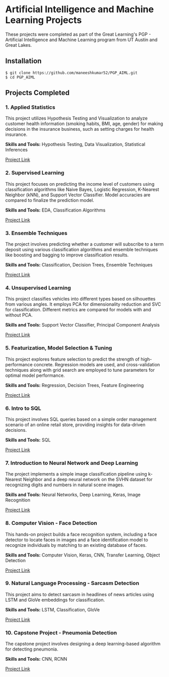# Artificial Intelligence and Machine Learning Projects

These projects were completed as part of the Great Learning's PGP - Artificial Intelligence and Machine Learning program from UT Austin and Great Lakes.

## Installation

```
$ git clone https://github.com/maneeshkumar52/PGP_AIML.git
$ cd PGP_AIML
```

## Projects Completed

### 1. Applied Statistics

This project utilizes Hypothesis Testing and Visualization to analyze customer health information (smoking habits, BMI, age, gender) for making decisions in the insurance business, such as setting charges for health insurance.

**Skills and Tools:** Hypothesis Testing, Data Visualization, Statistical Inferences

[Project Link](https://github.com/maneeshkumar52/PGP_AIML/blob/800666918e16ca829709361c21f19df3a6d475f5/1.%20Applied%20Statistics/AS_Project_solution.ipynb)

### 2. Supervised Learning

This project focuses on predicting the income level of customers using classification algorithms like Naive Bayes, Logistic Regression, K-Nearest Neighbor (kNN), and Support Vector Classifier. Model accuracies are compared to finalize the prediction model.

**Skills and Tools:** EDA, Classification Algorithms

[Project Link](https://github.com/maneeshkumar52/PGP_AIML/blob/800666918e16ca829709361c21f19df3a6d475f5/2.%20Supervised%20Learning/Supervised_Learning.ipynb)

### 3. Ensemble Techniques

The project involves predicting whether a customer will subscribe to a term deposit using various classification algorithms and ensemble techniques like boosting and bagging to improve classification results.

**Skills and Tools:** Classification, Decision Trees, Ensemble Techniques

[Project Link](https://github.com/maneeshkumar52/PGP_AIML/blob/800666918e16ca829709361c21f19df3a6d475f5/3.%20Ensemble%20Techniques/AIML%2BProject_Ensemble%2BTechniques-Submission.ipynb)

### 4. Unsupervised Learning

This project classifies vehicles into different types based on silhouettes from various angles. It employs PCA for dimensionality reduction and SVC for classification. Different metrics are compared for models with and without PCA.

**Skills and Tools:** Support Vector Classifier, Principal Component Analysis

[Project Link](https://github.com/maneeshkumar52/PGP_AIML/blob/800666918e16ca829709361c21f19df3a6d475f5/4.%20Unsupervised%20Learning/GL-AIML-Unsupervised%2BLearning%2BProject.ipynb)

### 5. Featurization, Model Selection & Tuning

This project explores feature selection to predict the strength of high-performance concrete. Regression models are used, and cross-validation techniques along with grid search are employed to tune parameters for optimal model performance.

**Skills and Tools:** Regression, Decision Trees, Feature Engineering

[Project Link](https://github.com/maneeshkumar52/PGP_AIML/blob/800666918e16ca829709361c21f19df3a6d475f5/5.%20Featurization%2C%20Model%20Selection%20%26%20Tuning/FMT%2BProject.ipynb)

### 6. Intro to SQL

This project involves SQL queries based on a simple order management scenario of an online retail store, providing insights for data-driven decisions.

**Skills and Tools:** SQL

[Project Link](https://github.com/maneeshkumar52/PGP_AIML/blob/800666918e16ca829709361c21f19df3a6d475f5/6.%20Intro%20to%20SQL/SQL%2BAnswers.sql)

### 7. Introduction to Neural Network and Deep Learning

The project implements a simple image classification pipeline using k-Nearest Neighbor and a deep neural network on the SVHN dataset for recognizing digits and numbers in natural scene images.

**Skills and Tools:** Neural Networks, Deep Learning, Keras, Image Recognition

[Project Link](https://github.com/maneeshkumar52/PGP_AIML/blob/800666918e16ca829709361c21f19df3a6d475f5/7.%20Introduction%20to%20Neural%20Network%20and%20Deep%20Learning/Neural%2BNetworks%2BModule%2BProject.ipynb)

### 8. Computer Vision - Face Detection

This hands-on project builds a face recognition system, including a face detector to locate faces in images and a face identification model to recognize individuals by matching to an existing database of faces.

**Skills and Tools:** Computer Vision, Keras, CNN, Transfer Learning, Object Detection

[Project Link](https://github.com/maneeshkumar52/PGP_AIML/blob/800666918e16ca829709361c21f19df3a6d475f5/8.%20Computer%20Vision%20-%20Face%20Detection/CV_PROJECT_PART_A_B_C.ipynb)

### 9. Natural Language Processing - Sarcasm Detection

This project aims to detect sarcasm in headlines of news articles using LSTM and GloVe embeddings for classification.

**Skills and Tools:** LSTM, Classification, GloVe

[Project Link](https://github.com/maneeshkumar52/PGP_AIML/blob/800666918e16ca829709361c21f19df3a6d475f5/9.%20Natural%20Language%20Processing%20-%20Sarcasm%20Detection/NLP_project_2_Maneesh.ipynb)

### 10. Capstone Project - Pneumonia Detection

The capstone project involves designing a deep learning-based algorithm for detecting pneumonia.

**Skills and Tools:** CNN, RCNN

[Project Link](https://github.com/maneeshkumar52/PGP_AIML/blob/800666918e16ca829709361c21f19df3a6d475f5/10.%20Capstone%20Project%20-%20Pneumonia%20Detection/Consolidated_cap_final.ipynb)

